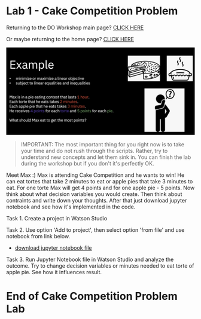 
# Lab 1 - Cake Competition Problem  
    
      
    
Returning to the DO Workshop main page?  [CLICK HERE](../README.md)    

Or maybe returning to the home page? [CLICK HERE](../../README.md)    
    

![image-w6-3](../../images/w6-3.png)    
      
     
> IMPORTANT: The most important thing for you right now is to take your time and do not rush through the scripts. Rather, try to understand new concepts and let them sink in. You can finish the lab during the workshop but if you don't it's perfectly OK. 

Meet Max :) Max is attending Cake Competition and he wants to win!
He can eat tortes that take 2 minutes to eat or apple pies that take 3 minutes to eat. For one torte Max will get 4 points and for one apple pie - 5 points. 
Now think about what decision variables you would create. Then think about contraints and write down your thoughts. After that just download jupyter notebook and see how it's implemented in the code.

Task 1. Create a project in Watson Studio 

Task 2. Use option 'Add to project', then select option 'from file' and use notebook from link below.
  + <a href="https://ibm.box.com/s/259l2td9tbyyv0tlferluhehx7cx9thx" download>download jupyter notebook file</a>
  

Task 3. Run Jupyter Notebook file in Watson Studio and analyze the outcome. Try to change decision variables or minutes needed to eat torte of apple pie. See how it influences result.



        
# End of Cake Competition Problem Lab